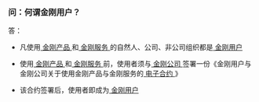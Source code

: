 ### 问：何谓金刚用户？


答：
- 凡使用[ 金刚产品 ](https://a2zitpro.github.io/web/金刚产品)和[ 金刚服务 ](https://a2zitpro.github.io/web/金刚服务)的自然人、公司、非公司组织都是[ 金刚用户 ](https://a2zitpro.github.io/web/金刚用户)

- 使用[ 金刚产品 ](https://a2zitpro.github.io/web/金刚产品)和[ 金刚服务 ](https://a2zitpro.github.io/web/金刚服务)前，使用者须与[ 金刚公司 ](https://a2zitpro.github.io/web/金刚公司)签署一份《金刚用户与金刚公司关于使用金刚产品与金刚服务的[ 电子合约 ](https://a2zitpro.github.io/web/Endusercontract)》
- 该合约签署后，使用者即成为[ 金刚用户 ](https://a2zitpro.github.io/web/金刚用户)
